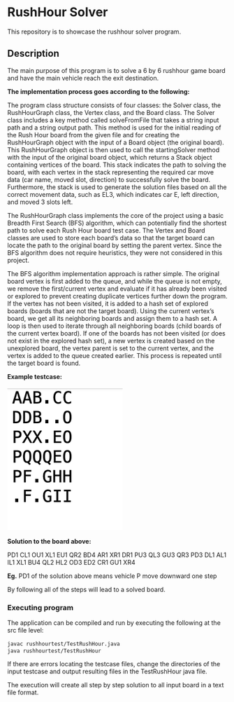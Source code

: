 
# RushHour Solver

This repository is to showcase the rushhour solver program.

## Description

The main purpose of this program is to solve a 6 by 6 rushhour game board and have the main vehicle reach the exit destination. 

**The implementation process goes according to the following:**

The program class structure consists of four classes: the Solver class, the RushHourGraph class, the Vertex class, and the Board class. The Solver class includes a key method called solveFromFile that takes a string input path and a string output path. This method is used for the initial reading of the Rush Hour board from the given file and for creating the RushHourGraph object with the input of a Board object (the original board). This RushHourGraph object is then used to call the startingSolver method with the input of the original board object, which returns a Stack object containing vertices of the board. This stack indicates the path to solving the board, with each vertex in the stack representing the required car move data (car name, moved slot, direction) to successfully solve the board. Furthermore, the stack is used to generate the solution files based on all the correct movement data, such as EL3, which indicates car E, left direction, and moved 3 slots left.

The RushHourGraph class implements the core of the project using a basic Breadth First Search (BFS) algorithm, which can potentially find the shortest path to solve each Rush Hour board test case. The Vertex and Board classes are used to store each board’s data so that the target board can locate the path to the original board by setting the parent vertex. Since the BFS algorithm does not require heuristics, they were not considered in this project.

The BFS algorithm implementation approach is rather simple. The original board vertex is first added to the queue, and while the queue is not empty, we remove the first/current vertex and evaluate if it has already been visited or explored to prevent creating duplicate vertices further down the program. If the vertex has not been visited, it is added to a hash set of explored boards (boards that are not the target board). Using the current vertex’s board, we get all its neighboring boards and assign them to a hash set. A loop is then used to iterate through all neighboring boards (child boards of the current vertex board). If one of the boards has not been visited (or does not exist in the explored hash set), a new vertex is created based on the unexplored board, the vertex parent is set to the current vertex, and the vertex is added to the queue created earlier. This process is repeated until the target board is found.

**Example testcase:**

<img src="https://github.com/thomaslui003/rushHourSolver/blob/main/testcase.png" width="264" height="328">

**Solution to the board above:**

PD1
CL1
OU1
XL1
EU1
QR2
BD4
AR1
XR1
DR1
PU3
QL3
GU3
QR3
PD3
DL1
AL1
IL1
XL1
BU4
QL2
HL2
OD3
ED2
CR1
GU1
XR4

**Eg.** PD1 of the solution above means vehicle P move downward one step

By following all of the steps will lead to a solved board.

### Executing program

The application can be compiled and run by executing the following at the src file level:
```
javac rushhourtest/TestRushHour.java
java rushhourtest/TestRushHour
```
If there are errors locating the testcase files, change the directories of the input testcase and output resulting files in the TestRushHour java file.

The execution will create all step by step solution to all input board in a text file format.




